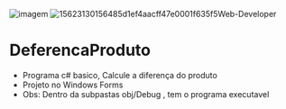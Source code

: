 ![imagem](https://user-images.githubusercontent.com/25933386/116760987-d6706c00-a9ec-11eb-9e2e-7dd29296c4c3.jpg)
![15623130156485d1ef4aacff47e0001f635f5Web-Developer](https://user-images.githubusercontent.com/25933386/116766125-3c65ef00-a9ff-11eb-9200-ebd06bec6677.jpg)











# DeferencaProduto
- Programa c# basico, Calcule a diferença do produto
- Projeto no  Windows Forms
- Obs: Dentro da subpastas obj/Debug , tem o programa executavel


